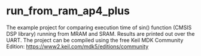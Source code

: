 # run_from_ram_ap4_plus

The example project for comparing execution time of sin() function (CMSIS DSP library) running from MRAM and SRAM.
Results are printed out over the UART.
The project can be compiled using the free Keil MDK Community Edition: https://www2.keil.com/mdk5/editions/community

